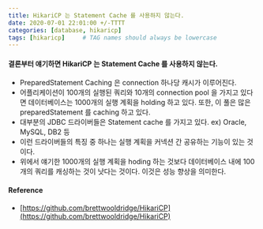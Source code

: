 ```yaml
---
title: HikariCP 는 Statement Cache 를 사용하지 않는다. 
date: 2020-07-01 22:01:00 +/-TTTT
categories: [database, hikaricp]
tags: [hikaricp]     # TAG names should always be lowercase
---
```


#### 결론부터 얘기하면 HikariCP 는 Statement Cache 를 사용하지 않는다.
- PreparedStatement Caching 은 connection 하나당 캐시가 이루어진다.
- 어플리케이션이 100개의 실행된 쿼리와 10개의 connection pool 을 가지고 있다면 데이터베이스는 1000개의 실행 계획을 holding 하고 있다. 또한, 이 풀은 많은 preparedStatement 를 caching 하고 있다.
- 대부분의 JDBC 드라이버들은 Statement cache 를 가지고 있다. ex) Oracle, MySQL, DB2 등
- 이런 드라이버들의 특징 중 하나는 실행 계획을 커넥션 간 공유하는 기능이 있는 것이다.
- 위에서 얘기한 1000개의 실행 계획을 hoding 하는 것보다 데이터베이스 내에 100개의 쿼리를 캐싱하는 것이 낫다는 것이다. 이것은 성능 향상을 의미한다.


#### Reference
- [https://github.com/brettwooldridge/HikariCP](https://github.com/brettwooldridge/HikariCP)